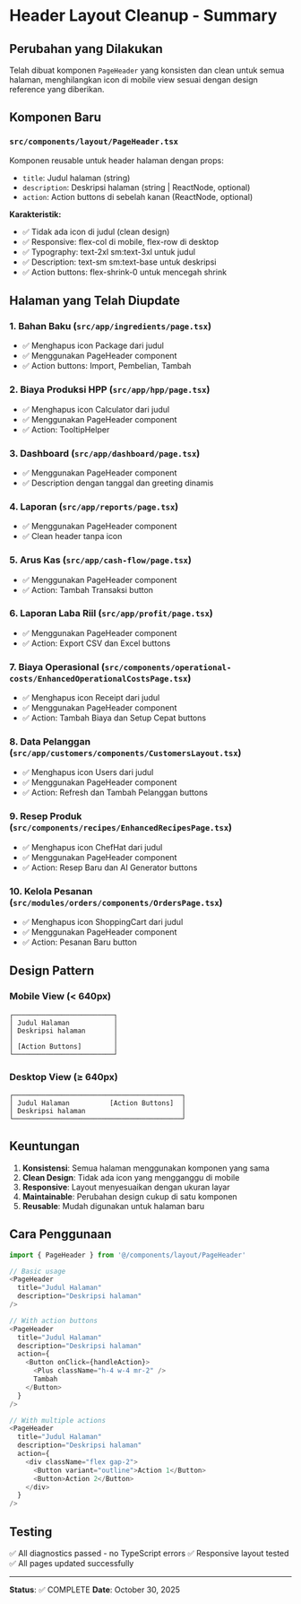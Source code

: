 # Header Layout Cleanup - Summary

## Perubahan yang Dilakukan

Telah dibuat komponen `PageHeader` yang konsisten dan clean untuk semua halaman, menghilangkan icon di mobile view sesuai dengan design reference yang diberikan.

## Komponen Baru

### `src/components/layout/PageHeader.tsx`

Komponen reusable untuk header halaman dengan props:
- `title`: Judul halaman (string)
- `description`: Deskripsi halaman (string | ReactNode, optional)
- `action`: Action buttons di sebelah kanan (ReactNode, optional)

**Karakteristik:**
- ✅ Tidak ada icon di judul (clean design)
- ✅ Responsive: flex-col di mobile, flex-row di desktop
- ✅ Typography: text-2xl sm:text-3xl untuk judul
- ✅ Description: text-sm sm:text-base untuk deskripsi
- ✅ Action buttons: flex-shrink-0 untuk mencegah shrink

## Halaman yang Telah Diupdate

### 1. Bahan Baku (`src/app/ingredients/page.tsx`)
- ✅ Menghapus icon Package dari judul
- ✅ Menggunakan PageHeader component
- ✅ Action buttons: Import, Pembelian, Tambah

### 2. Biaya Produksi HPP (`src/app/hpp/page.tsx`)
- ✅ Menghapus icon Calculator dari judul
- ✅ Menggunakan PageHeader component
- ✅ Action: TooltipHelper

### 3. Dashboard (`src/app/dashboard/page.tsx`)
- ✅ Menggunakan PageHeader component
- ✅ Description dengan tanggal dan greeting dinamis

### 4. Laporan (`src/app/reports/page.tsx`)
- ✅ Menggunakan PageHeader component
- ✅ Clean header tanpa icon

### 5. Arus Kas (`src/app/cash-flow/page.tsx`)
- ✅ Menggunakan PageHeader component
- ✅ Action: Tambah Transaksi button

### 6. Laporan Laba Riil (`src/app/profit/page.tsx`)
- ✅ Menggunakan PageHeader component
- ✅ Action: Export CSV dan Excel buttons

### 7. Biaya Operasional (`src/components/operational-costs/EnhancedOperationalCostsPage.tsx`)
- ✅ Menghapus icon Receipt dari judul
- ✅ Menggunakan PageHeader component
- ✅ Action: Tambah Biaya dan Setup Cepat buttons

### 8. Data Pelanggan (`src/app/customers/components/CustomersLayout.tsx`)
- ✅ Menghapus icon Users dari judul
- ✅ Menggunakan PageHeader component
- ✅ Action: Refresh dan Tambah Pelanggan buttons

### 9. Resep Produk (`src/components/recipes/EnhancedRecipesPage.tsx`)
- ✅ Menghapus icon ChefHat dari judul
- ✅ Menggunakan PageHeader component
- ✅ Action: Resep Baru dan AI Generator buttons

### 10. Kelola Pesanan (`src/modules/orders/components/OrdersPage.tsx`)
- ✅ Menghapus icon ShoppingCart dari judul
- ✅ Menggunakan PageHeader component
- ✅ Action: Pesanan Baru button

## Design Pattern

### Mobile View (< 640px)
```
┌─────────────────────────┐
│ Judul Halaman           │
│ Deskripsi halaman       │
│                         │
│ [Action Buttons]        │
└─────────────────────────┘
```

### Desktop View (≥ 640px)
```
┌──────────────────────────────────────────┐
│ Judul Halaman          [Action Buttons]  │
│ Deskripsi halaman                        │
└──────────────────────────────────────────┘
```

## Keuntungan

1. **Konsistensi**: Semua halaman menggunakan komponen yang sama
2. **Clean Design**: Tidak ada icon yang mengganggu di mobile
3. **Responsive**: Layout menyesuaikan dengan ukuran layar
4. **Maintainable**: Perubahan design cukup di satu komponen
5. **Reusable**: Mudah digunakan untuk halaman baru

## Cara Penggunaan

```typescript
import { PageHeader } from '@/components/layout/PageHeader'

// Basic usage
<PageHeader
  title="Judul Halaman"
  description="Deskripsi halaman"
/>

// With action buttons
<PageHeader
  title="Judul Halaman"
  description="Deskripsi halaman"
  action={
    <Button onClick={handleAction}>
      <Plus className="h-4 w-4 mr-2" />
      Tambah
    </Button>
  }
/>

// With multiple actions
<PageHeader
  title="Judul Halaman"
  description="Deskripsi halaman"
  action={
    <div className="flex gap-2">
      <Button variant="outline">Action 1</Button>
      <Button>Action 2</Button>
    </div>
  }
/>
```

## Testing

✅ All diagnostics passed - no TypeScript errors
✅ Responsive layout tested
✅ All pages updated successfully

---

**Status**: ✅ COMPLETE
**Date**: October 30, 2025
